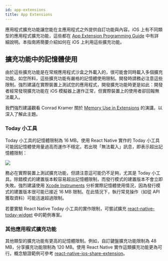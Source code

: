 ```yaml
---
id: app-extensions
title: App Extensions
---
```


應用程式擴充功能讓您能在主應用程式之外提供自訂功能與內容。iOS 上有不同類型的應用程式擴充功能，這些都在 [App Extension Programming Guide](https://developer.apple.com/library/content/documentation/General/Conceptual/ExtensibilityPG/index.html#//apple_ref/doc/uid/TP40014214-CH20-SW1) 中有詳細說明。本指南將簡要介紹如何在 iOS 上利用這些擴充功能。

## 擴充功能中的記憶體使用

由於這些擴充功能是在常規應用程式沙盒之外載入的，很可能會同時載入多個擴充功能。如您所料，這些擴充功能有嚴格的記憶體使用限制。開發時請務必注意這些限制。強烈建議在實際裝置上測試您的應用程式，開發擴充功能時更是如此：開發者經常發現擴充功能在 iOS 模擬器上運作正常，但實際裝置上的使用者卻回報無法載入。

我們強烈建議觀看 Conrad Kramer 關於 [Memory Use in Extensions](https://www.youtube.com/watch?v=GqXMqn6MXrM) 的演講，以深入了解此主題。

### Today 小工具

Today 小工具的記憶體限制為 16 MB。使用 React Native 實作的 Today 小工具可能因記憶體使用量過高而運作不穩定。若出現「無法載入」訊息，即表示超出記憶體限制：

![](/docs/assets/TodayWidgetUnableToLoad.jpg)

務必在實際裝置上測試擴充功能，但請注意這可能仍不足夠，尤其是 Today 小工具。除錯模式的建置版本較容易超出記憶體限制，而發行模式的建置版本不會立即失敗。強烈建議使用 [Xcode Instruments](https://developer.apple.com/library/content/documentation/DeveloperTools/Conceptual/InstrumentsUserGuide/index.html) 分析實際記憶體使用情況，因為發行模式的建置版本很可能已接近 16 MB 限制。在此情況下，執行常見操作（如從 API 獲取資料）可能迅速超過限制。

若要實驗 React Native Today 小工具的實作限制，可嘗試擴充 [react-native-today-widget](https://github.com/matejkriz/react-native-today-widget/) 中的範例專案。

### 其他應用程式擴充功能

其他類型的擴充功能有更高的記憶體限制。例如，自訂鍵盤擴充功能限制為 48 MB，分享擴充功能限制為 120 MB。使用 React Native 實作這類擴充功能更為可行。概念驗證範例可參考 [react-native-ios-share-extension](https://github.com/andrewsardone/react-native-ios-share-extension)。